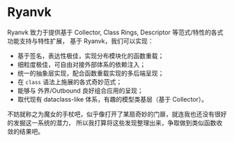 # Ryanvk

Ryanvk 致力于提供基于 Collector, Class Rings, Descriptor 等范式/特性的各式功能支持与特性扩展，
基于 Ryanvk，我们可以实现：

- 基于签名，表达性极佳，实现分布模块化的函数重载；
- 细粒度极佳，可自由对接外部体系的依赖注入；
- 统一的抽象层实现，配合函数重载实现的多后端呈现；
- 在 `class` 语法上施展的各式奇妙范式；
- 能够与 外界/Outbound 良好组合应用的呈现；
- 取代现有 dataclass-like 体系，有趣的模型类基层（基于 Collector）。

不妨就称之为魔女的手杖吧，似乎像打开了某扇奇妙的门扉，就连我也还没有很好的发掘这一系统的潜力，
所以我打算将这些发现整理出来，争取做到类似函数收敛的结果吧。
